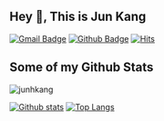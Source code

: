 ## Hey 👋, This is Jun Kang
[![Gmail Badge](https://img.shields.io/badge/-junhkang91@gmail.com-c14438?style=flat&logo=Gmail&logoColor=white&link=mailto:junhkang91@gmail.com)](mailto:junhkang91@gmail.com) [![Github Badge](https://img.shields.io/badge/-junhkang-grey?style=flat&logo=github&logoColor=white&link=https://github.com/junhkang/)](https://www.github.com/junhkang/) [![Hits](https://hits.seeyoufarm.com/api/count/incr/badge.svg?url=https%3A%2F%2Fgithub.com%2Fgjbae1212%2Fhit-counter&count_bg=%2379C83D&title_bg=%23555555&icon=&icon_color=%23E7E7E7&title=hits&edge_flat=false)](https://hits.seeyoufarm.com)
## Some of my Github Stats
<p align=left> <img src=https://komarev.com/ghpvc/?username=junhkang alt=junhkang /> </p>

[![Github stats](https://github-readme-stats.vercel.app/api?username=junhkang&show_icons=true&include_all_commits=true)](https://github.com/junhkang/github-readme-stats)
[![Top Langs](https://github-readme-stats.vercel.app/api/top-langs/?username=junhkang&layout=compact)](https://github.com/junhkang/github-readme-stats)
